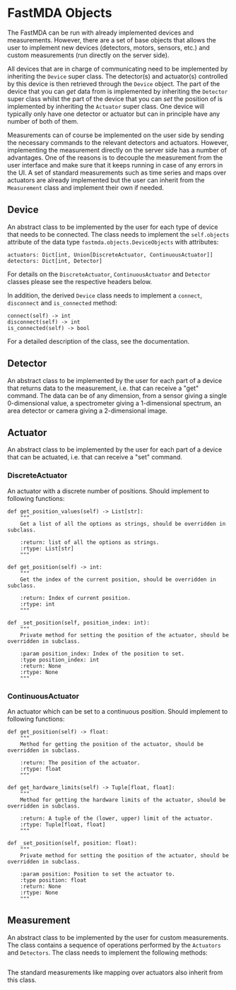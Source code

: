 # FastMDA Objects
The FastMDA can be run with already implemented devices and measurements. However, there are a set of base objects that
allows the user to implement new devices (detectors, motors, sensors, etc.) and custom measurements (run directly on the 
server side). 

All devices that are in charge of communicating need to be implemented by inheriting the `Device` super 
class. The detector(s) and actuator(s) controlled by this device is then retrieved through the `Device` object. The 
part of the device that you can _get_ data from is implemented by inheriting the `Detector` super class whilst the part 
of the device that you can _set_ the position of is implemented by inheriting the `Actuator` super class. 
One device will typically only have one detector or actuator but can in principle have any number of both of them.

Measurements can of course be implemented on the user side by sending the necessary commands to the relevant detectors 
and actuators. However, implementing the measurement directly on the server side has a number of advantages. 
One of the reasons is to decouple the measurement from the user interface and make sure that it keeps running in case of
any errors in the UI. A set of standard measurements such as time series and maps over actuators are already implemented
but the user can inherit from the `Measurement` class and implement their own if needed.

## Device
An abstract class to be implemented by the user for each type of device that needs to be connected. The class needs to
implement the `self.objects` attribute of the data type `fastmda.objects.DeviceObjects` with attributes:
```
actuators: Dict[int, Union[DiscreteActuator, ContinuousActuator]]
detectors: Dict[int, Detector]
```
For details on the `DiscreteActuator`, `ContinuousActuator` and `Detector` classes please see the respective headers 
below.

In addition, the derived `Device` class needs to implement a `connect`, `disconnect` and `is_connected` method:
```
connect(self) -> int
disconnect(self) -> int
is_connected(self) -> bool
```
<!--- connect and disconnect should be int so that they can return a code that explains why the connect didn't work -->
<!--- How about a "identify(self) -\> string" function, that returns some sort of identifier (name, serial number, ...)
 -->
<!--- How do you handle a device like this: A detector, that has a filter, that can be replaced manually? You would want
 to store the information about which filter is in somewhere. Maybe you would also want to take measurements dependent
  on which filter is in and maybe even ask the user at some point to change the filter now -->

For a detailed description of the class, see the documentation.

## Detector
An abstract class to be implemented by the user for each part of a device that returns data to the measurement, i.e. 
that can receive a "get" command.
The data can be of any dimension, from a sensor giving a single 0-dimensional value, a spectrometer giving a 
1-dimensional spectrum, an area detector or camera giving a 2-dimensional image.

## Actuator
An abstract class to be implemented by the user for each part of a device that can be actuated, i.e. that can receive
a "set" command.
### DiscreteActuator
An actuator with a discrete number of positions. Should implement to following functions:
```doctest
def get_position_values(self) -> List[str]:
    """
    Get a list of all the options as strings, should be overridden in subclass.

    :return: list of all the options as strings.
    :rtype: List[str]
    """

def get_position(self) -> int:
    """
    Get the index of the current position, should be overridden in subclass.

    :return: Index of current position.
    :rtype: int
    """

def _set_position(self, position_index: int):
    """
    Private method for setting the position of the actuator, should be overridden in subclass.

    :param position_index: Index of the position to set.
    :type position_index: int
    :return: None
    :rtype: None
    """
```
### ContinuousActuator
An actuator which can be set to a continuous position. Should implement to following functions:
```doctest
def get_position(self) -> float:
    """
    Method for getting the position of the actuator, should be overridden in subclass.

    :return: The position of the actuator.
    :rtype: float
    """

def get_hardware_limits(self) -> Tuple[float, float]:
    """
    Method for getting the hardware limits of the actuator, should be overridden in subclass.

    :return: A tuple of the (lower, upper) limit of the actuator.
    :rtype: Tuple[float, float]
    """

def _set_position(self, position: float):
    """
    Private method for setting the position of the actuator, should be overridden in subclass.

    :param position: Position to set the actuator to.
    :type position: float
    :return: None
    :rtype: None
    """
```

## Measurement
An abstract class to be implemented by the user for custom measurements. The class contains a sequence of operations 
performed by the `Actuators` and `Detectors`. The class needs to implement the following methods:
```

```
The standard measurements like mapping over actuators also inherit from this class.
